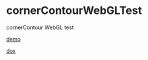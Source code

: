 # cornerContourWebGLTest
cornerContour WebGL test

[demo](https://nanjizal.github.io/cornerContourWebGLTest/index.html)    

[dox](https://nanjizal.github.io/cornerContourWebGLTest/pages/)   

